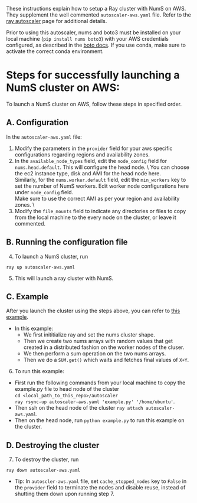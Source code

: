 These instructions explain how to setup a Ray cluster with NumS on AWS. 
They supplement the well commented ```autoscaler-aws.yaml``` file.
Refer to the [ray autoscaler](https://docs.ray.io/en/master/cluster/cloud.html) page for additional details. 

Prior to using this autoscaler, nums and boto3 must be installed on your local machine (```pip install nums boto3```) with your AWS credentials configured, as described in the [boto docs](https://boto3.amazonaws.com/v1/documentation/api/latest/guide/configuration.html). If you use conda, make sure to activate the correct conda environment.

# Steps for successfully launching a NumS cluster on AWS:
To launch a NumS cluster on AWS, follow these steps in specified order.

## A. Configuration
In the ```autoscaler-aws.yaml``` file: 
1. Modify the parameters in the ```provider``` field for your aws specific configurations regarding regions and availability zones. 
2. In the ```available_node_types``` field, edit the ```node_config``` field for ```nums.head.default```. 
This will configure the head node. \ 
You can choose the ec2 instance type, disk and AMI for the head node here. \
Similarly, for the ```nums.worker.default``` field, edit the ```min_workers``` key 
to set the number of NumS workers. 
Edit worker node configurations here under ```node_config``` field. \
Make sure to use the correct AMI as per your region and availability zones. \
3. Modify the ```file_mounts``` field to indicate any directories or files to copy from the local machine to the every node on the cluster, or leave it commented.

## B. Running the configuration file

4. To launch a NumS cluster, run 
```
ray up autoscaler-aws.yaml
```
5. This will launch a ray cluster with NumS. 

## C. Example
After you launch the cluster using the steps above, you can refer to [this example](https://github.com/nums-project/nums/blob/main/autoscaler/example.py).
* In this example:
  * We first inititialize ray and set the nums cluster shape.
  * Then we create two nums arrays with random values that get created in a distributed fashion on the worker nodes of the cluser. 
  * We then perform a sum operation on the two nums arrays.
  * Then we do a ```SUM.get()``` which waits and fetches final values of ```X+Y```.

6. To run this example:
  * First run the following commands from your local machine to copy the example.py file to head node of the cluster \
  ```cd <local_path_to_this_repo>/autoscaler``` \
  ```ray rsync-up autoscaler-aws.yaml 'example.py' '/home/ubuntu'```.
  * Then ssh on the head node of the cluster ```ray attach autoscaler-aws.yaml```.
  * Then on the head node, run ```python example.py``` to run this example on the cluster.


## D. Destroying the cluster
7. To destroy the cluster, run
```
ray down autoscaler-aws.yaml
```
* Tip: In ```autoscler-aws.yaml``` file, set ```cache_stopped_nodes``` key  to ```False``` in the ```provider``` field to terminate the nodes and disable reuse, instead of shutting them down upon running step 7.
